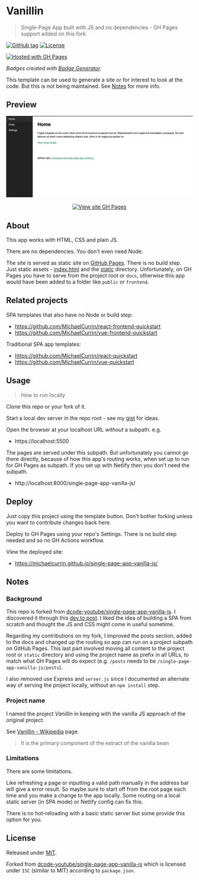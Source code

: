 # Vanillin
> Single-Page App built with JS and no dependencies - GH Pages support added on this fork

[![GitHub tag](https://img.shields.io/github/tag/MichaelCurrin/single-page-app-vanilla-js)](https://github.com/MichaelCurrin/single-page-app-vanilla-js/tags/?include_prereleases&sort=semver)
[![License](https://img.shields.io/badge/License-MIT-blue)](#license)

[![Hosted with GH Pages](https://img.shields.io/badge/Hosted_with-GitHub_Pages-blue?logo=github&logoColor=white)](https://pages.github.com/)

_Badges created with [Badge Generator](https://michaelcurrin.github.io/badge-generator/badge-generator)._

This template can be used to generate a site or for interest to look at the code. But this is not being maintained. See [Notes](#notes) for more info.


## Preview

<div align="center">
    <a href="https://michaelcurrin.github.io/single-page-app-vanilla-js/">
        <img src="/sample.png" alt="Sample screenshot" width="700" title="Go to website">
    </a>
</div>

<div align="center">

[![View site GH Pages](https://img.shields.io/badge/View_site-GH_Pages-2ea44f?style=for-the-badge)](https://michaelcurrin.github.io/single-page-app-vanilla-js/)

</div>


## About

This app works with HTML, CSS and plain JS.

There are no dependencies. You don't even need Node.

The site is served as static site on [GitHub Pages](https://pages.github.com/). There is no build step. Just static assets - [index.html](/index.html) and the [static](/static/) directory. Unfortunately, on GH Pages you have to serve from the project root or `docs`, otherwise this app would have been added to a folder like `public` or `frontend`.


## Related projects

SPA templates that also have no Node or build step:

- https://github.com/MichaelCurrin/react-frontend-quickstart 
- https://github.com/MichaelCurrin/vue-frontend-quickstart

Traditional SPA app templates:

- https://github.com/MichaelCurrin/react-quickstart 
- https://github.com/MichaelCurrin/vue-quickstart


## Usage
> How to run locally

Clone this repo or your fork of it.

Start a local dev server in the repo root - see my [gist](https://gist.github.com/MichaelCurrin/1a6116a4e0918c8468dc7e1a701a5f95) for ideas.

Open the browser at your localhost URL _without_ a subpath. e.g.

- https://localhost:5500

The pages are served under this subpath. But unfortunately you cannot go there directly, because of how this app's routing works, when set up to run for GH Pages as subpath. If you set up with Netlify then you don't need the subpath.

- http://localhost:8000/single-page-app-vanilla-js/


## Deploy

Just copy this project using the template button. Don't bother forking unless you want to contribute changes back here.

Deploy to GH Pages using your repo's Settings. There is no build step needed and so no GH Actions workflow.

View the deployed site:

- https://michaelcurrin.github.io/single-page-app-vanilla-js/


## Notes

### Background

This repo is forked from [dcode-youtube/single-page-app-vanilla-js](https://github.com/dcode-youtube/single-page-app-vanilla-js). I discovered it through this [dev.to post](https://dev.to/dcodeyt/building-a-single-page-app-without-frameworks-hl9). I liked the idea of building a SPA from scratch and thought the JS and CSS might come in useful sometime.

Regarding my contributions on my fork, I improved the posts section, added to the docs and changed up the routing so app can run on a project subpath on GitHub Pages. This last part involved moving all content to the project root or `static` directory and using the project name as prefix in all URLs, to match what GH Pages will do expect (e.g. `/posts` needs to be `/single-page-app-vanilla-js/posts`).

I also removed use Express and `server.js` since I documented an alternate way of serving the project locally, without an `npm install` step.

### Project name

I named the project _Vanillin_ in keeping with the vanilla JS approach of the original project.

See [Vanillin - Wikipedia](https://en.wikipedia.org/wiki/Vanillin) page.

> It is the primary component of the extract of the vanilla bean

### Limitations

There are some limitations. 

Like refreshing a page or inputting a valid path manually in the address bar will give a error result. So maybe sure to start off from the root page each time and you make a change to the app locally. Some routing on a local static server (in SPA mode) or Netlify config can fix this.

There is no hot-reloading with a basic static server but some provide this option for you.


## License

Released under [MIT](/LICENSE).

Forked from [dcode-youtube/single-page-app-vanilla-js](https://github.com/dcode-youtube/single-page-app-vanilla-js) which is licensed under `ISC` (similar to MIT) according to `package.json`.
